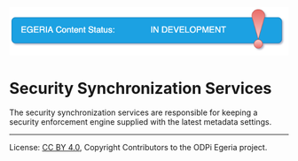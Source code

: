 <!-- SPDX-License-Identifier: CC-BY-4.0 -->
<!-- Copyright Contributors to the ODPi Egeria project. -->

![InDev](../../../open-metadata-publication/website/images/egeria-content-status-in-development.png#pagewidth)

# Security Synchronization Services

The security synchronization services are responsible for keeping a security
enforcement engine supplied with the latest metadata settings.




----
License: [CC BY 4.0](https://creativecommons.org/licenses/by/4.0/),
Copyright Contributors to the ODPi Egeria project.